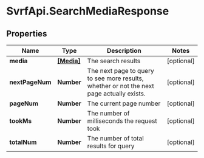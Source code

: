 # SvrfApi.SearchMediaResponse

## Properties
Name | Type | Description | Notes
------------ | ------------- | ------------- | -------------
**media** | [**[Media]**](Media.md) | The search results | [optional] 
**nextPageNum** | **Number** | The next page to query to see more results, whether or not the next page actually exists. | [optional] 
**pageNum** | **Number** | The current page number | [optional] 
**tookMs** | **Number** | The number of milliseconds the request took | [optional] 
**totalNum** | **Number** | The number of total results for query | [optional] 


